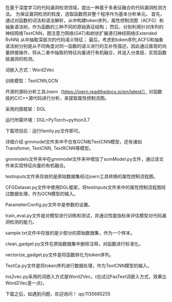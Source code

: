 在基于深度学习的代码漏洞检测领域，提出一种基于多表征融合的代码漏洞检测方法。 为保证漏洞检测的粒度，选取函数而非整个程序作为基本分析单元。 首先，通过对函数的词法和语法解析，从中构建token序列，属性控制流图（ACFG）和抽象语法树，作为函数的三种不同的原始表征结构； 然后，分别利用针对序列的神经网络TextCNN，图注意力网络(GAT)和树状扩展递归神经网络(Extended RvNN) 从中抽取深层次的代码语义特征； 最后，考虑到token序列,ACFG和抽象语法树分别是从不同角度对同一函数的语义进行的互补性描述，因此通过直观的向量拼接操作，将从二者中抽取的特征向量进行有机融合，并送入分类层，实现函数级漏洞的检测。

词嵌入方式：Word2Vec

训练模型：TextCNN,GCN

开源的源码分析工具Joern（https://joern.readthedocs.io/en/latest/） 对函数级的C/C++源代码进行分析，来提取属性控制流图。

采用的图框架：DGL

运行所需环境：DGL+PyTorch+python3.7

下载项目后：运行family.py文件即可。

详细介绍
gnnmodel文件夹中不仅有GCN和TextCNN模型，还有诸如Transfomer, TextCNN, TextRCNN等模型。

gnnmodels文件夹中在gnnmodel文件夹中增加了sumModel.py文件，通过该文件来实现特征向量的有机融合。

testinputs文件夹存放的是原始数据集经过joern工具转换的属性控制流程图。

CFGDataset.py文件中使用DGL框架，将testinputs文件夹中的属性控制流程图经过数据处理，作为GCN模型的输入。

ParameterConfig.py文件中是参数的设置。

train_eval.py文件是对模型进行训练和测试，并通过性能指标来评估模型对代码漏洞检测的能力。

sample.txt文件中存放的是少部分的原始数据集，作为一个样本。

clean_gadget.py文件在原始数据集中删除注释，对函数进行标准化。

vectorize_gadget.py文件是将函数转化为token序列。

TextCp.py文件是将token序列进行数据处理，作为TextCNN模型的输入。

ins2vec.py采用的词嵌入方式是Word2Vec。(也试过FasText词嵌入方式，效果比Word2Vec差一点)。

下载之后，如遇到问题，欢迎询问！ qq:1135685255
